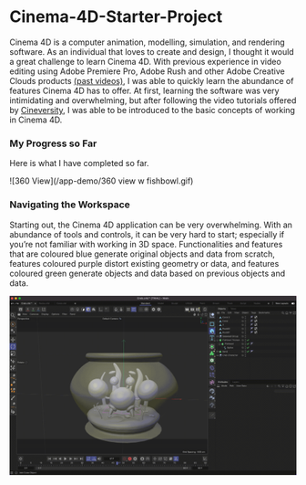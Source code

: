 # Cinema-4D-Starter-Project
Cinema 4D is a computer animation, modelling, simulation, and rendering software. As an individual that loves to create and design, I thought it would a great challenge to learn Cinema 4D. With previous experience in video editing using Adobe Premiere Pro, Adobe Rush and other Adobe Creative Clouds products [(past videos)](https://www.youtube.com/watch?v=jCEpHFLz5LQ), I was able to quickly learn the abundance of features Cinema 4D has to offer. At first, learning the software was very intimidating and overwhelming, but after following the video tutorials offered by [Cineversity](https://www.cineversity.com/vidplaylist/getting_started_in_cinema_4d_r25/getting_started_in_cinema_4d_01_series_overview_r25), I was able to be introduced to the basic concepts of working in Cinema 4D.  

### My Progress so Far
Here is what I have completed so far. 

![360 View](/app-demo/360 view w fishbowl.gif)

### Navigating the Workspace
Starting out, the Cinema 4D application can be very overwhelming. With an abundance of tools and controls, it can be very hard to start; especially if you’re not familiar with working in 3D space. Functionalities and features that are coloured blue generate original objects and data from scratch, features coloured purple distort existing geometry or data, and features coloured green generate objects and data based on previous objects and data.

![Features](/app-demo/Features.gif)




